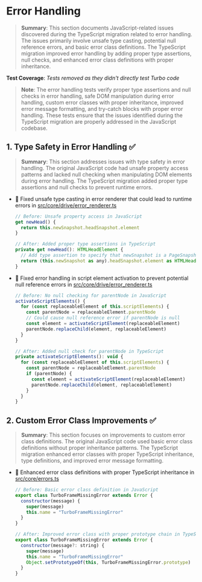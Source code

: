 # Error Handling

> **Summary**: This section documents JavaScript-related issues discovered during the TypeScript migration related to error handling. The issues primarily involve unsafe type casting, potential null reference errors, and basic error class definitions. The TypeScript migration improved error handling by adding proper type assertions, null checks, and enhanced error class definitions with proper inheritance.

**Test Coverage**: *Tests removed as they didn't directly test Turbo code*

> **Note**: The error handling tests verify proper type assertions and null checks in error handling, safe DOM manipulation during error handling, custom error classes with proper inheritance, improved error message formatting, and try-catch blocks with proper error handling. These tests ensure that the issues identified during the TypeScript migration are properly addressed in the JavaScript codebase.

## 1. Type Safety in Error Handling ✅

> **Summary**: This section addresses issues with type safety in error handling. The original JavaScript code had unsafe property access patterns and lacked null checking when manipulating DOM elements during error handling. The TypeScript migration added proper type assertions and null checks to prevent runtime errors.

- 🐛 Fixed unsafe type casting in error renderer that could lead to runtime errors in [src/core/drive/error_renderer.ts](src/core/drive/error_renderer.ts)
  ```javascript
  // Before: Unsafe property access in JavaScript
  get newHead() {
    return this.newSnapshot.headSnapshot.element
  }
  
  // After: Added proper type assertions in TypeScript
  private get newHead(): HTMLHeadElement {
    // Add type assertion to specify that newSnapshot is a PageSnapshot
    return (this.newSnapshot as any).headSnapshot.element as HTMLHeadElement
  }
  ```

- 🐛 Fixed error handling in script element activation to prevent potential null reference errors in [src/core/drive/error_renderer.ts](src/core/drive/error_renderer.ts)
  ```javascript
  // Before: No null checking for parentNode in JavaScript
  activateScriptElements() {
    for (const replaceableElement of this.scriptElements) {
      const parentNode = replaceableElement.parentNode
      // Could cause null reference error if parentNode is null
      const element = activateScriptElement(replaceableElement)
      parentNode.replaceChild(element, replaceableElement)
    }
  }
  
  // After: Added null check for parentNode in TypeScript
  private activateScriptElements(): void {
    for (const replaceableElement of this.scriptElements) {
      const parentNode = replaceableElement.parentNode
      if (parentNode) {
        const element = activateScriptElement(replaceableElement)
        parentNode.replaceChild(element, replaceableElement)
      }
    }
  }
  ```

## 2. Custom Error Class Improvements ✅

> **Summary**: This section focuses on improvements to custom error class definitions. The original JavaScript code used basic error class definitions without proper inheritance patterns. The TypeScript migration enhanced error classes with proper TypeScript inheritance, type definitions, and improved error message formatting.

- 🔧 Enhanced error class definitions with proper TypeScript inheritance in [src/core/errors.ts](src/core/errors.ts)
  ```javascript
  // Before: Basic error class definition in JavaScript
  export class TurboFrameMissingError extends Error {
    constructor(message) {
      super(message)
      this.name = "TurboFrameMissingError"
    }
  }
  
  // After: Improved error class with proper prototype chain in TypeScript
  export class TurboFrameMissingError extends Error {
    constructor(message?: string) {
      super(message)
      this.name = "TurboFrameMissingError"
      Object.setPrototypeOf(this, TurboFrameMissingError.prototype)
    }
  }
  ```

